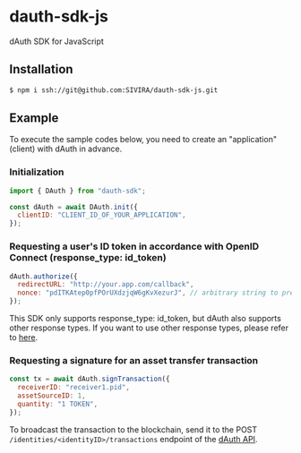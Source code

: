 # dauth-sdk-js

dAuth SDK for JavaScript

## Installation

```sh
$ npm i ssh://git@github.com:SIVIRA/dauth-sdk-js.git
```

## Example

To execute the sample codes below, you need to create an "application" (client) with dAuth in advance.

### Initialization

```js
import { DAuth } from "dauth-sdk";

const dAuth = await DAuth.init({
  clientID: "CLIENT_ID_OF_YOUR_APPLICATION",
});
```

### Requesting a user's ID token in accordance with OpenID Connect (response_type: id_token)

```js
dAuth.authorize({
  redirectURL: "http://your.app.com/callback",
  nonce: "pdITKAtep0pfPOrUXdzjqW6gKvXezurJ", // arbitrary string to prevent replay attacks
});
```

This SDK only supports response_type: id_token, but dAuth also supports other response types. If you want to use other response types, please refer to [here](https://auth.manage-dev.dauth.world/.well-known/openid-configuration).

### Requesting a signature for an asset transfer transaction

```js
const tx = await dAuth.signTransaction({
  receiverID: "receiver1.pid",
  assetSourceID: 1,
  quantity: "1 TOKEN",
});
```

To broadcast the transaction to the blockchain, send it to the POST `/identities/<identityID>/transactions` endpoint of the [dAuth API](https://developers.dauth.world/ja/latest/dauth-api.html).
